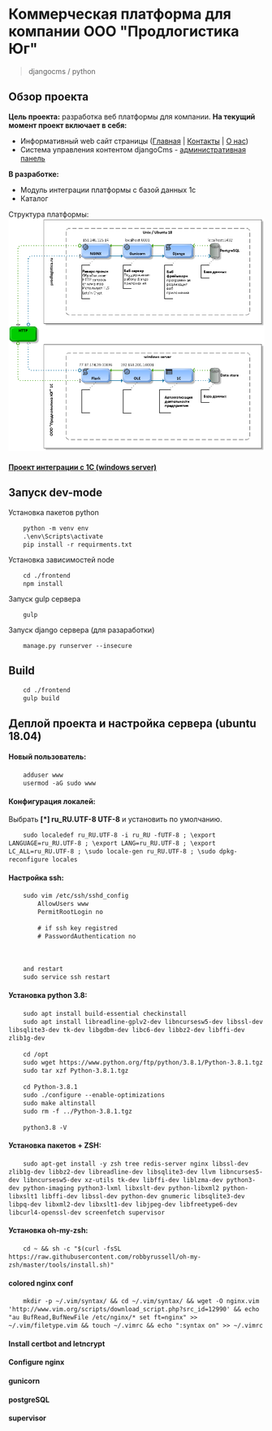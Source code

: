 # Коммерческая платформа для компании ООО "Продлогистика Юг"
>djangocms / python
## Обзор проекта
<b>Цель проекта:</b> разработка веб платформы для компании.
<b>На текущий момент проект включает в себя:</b>
  * Информативный web сайт страницы ([Главная](https://prodlogistica.ru/ru/) | [Контакты](https://prodlogistica.ru/ru/kontakty/) | [О нас](https://prodlogistica.ru/ru/o-kompanii/))
  * Система управления контентом djangoCms - [административная панель](https://prodlogistica.ru/ru/admin)

<b>В разработке:</b>
  * Модуль интеграции платформы с базой данных 1с
  * Каталог
  
Структура платформы:  
![Структура платформы](media/platform_structure.png)
#### [Проект интеграции с 1С (windows server)](https://github.com/hustonCun/prodlogistica-1C-server) 
## Запуск dev-mode

Установка пакетов python
```shell script
    python -m venv env
    .\env\Scripts\activate
    pip install -r requirments.txt
```

Установка зависимостей node 
```shell script
    cd ./frontend
    npm install
```

Запуск gulp сервера
```shell script
    gulp
```

Запуск django сервера (для разаработки)
```shell script
    manage.py runserver --insecure
```

## Build

```shell script
    cd ./frontend
    gulp build
```

## Деплой проекта и настройка сервера (ubuntu 18.04)
#### Новый пользователь:
```shell script
    adduser www
    usermod -aG sudo www
```

#### Конфигурация локалей:
Выбрать <b>[*] ru_RU.UTF-8 UTF-8</b> и установить по умолчанию.

```shell script
    sudo localedef ru_RU.UTF-8 -i ru_RU -fUTF-8 ; \export LANGUAGE=ru_RU.UTF-8 ; \export LANG=ru_RU.UTF-8 ; \export LC_ALL=ru_RU.UTF-8 ; \sudo locale-gen ru_RU.UTF-8 ; \sudo dpkg-reconfigure locales
```


#### Настройка ssh:

```shell script
    sudo vim /etc/ssh/sshd_config
        AllowUsers www
        PermitRootLogin no
    
        # if ssh key registred
        # PasswordAuthentication no

    

    and restart
    sudo service ssh restart
```

#### Установка python 3.8:

```shell script
    sudo apt install build-essential checkinstall
    sudo apt install libreadline-gplv2-dev libncursesw5-dev libssl-dev libsqlite3-dev tk-dev libgdbm-dev libc6-dev libbz2-dev libffi-dev zlib1g-dev
    
    cd /opt
    sudo wget https://www.python.org/ftp/python/3.8.1/Python-3.8.1.tgz
    sudo tar xzf Python-3.8.1.tgz
    
    cd Python-3.8.1
    sudo ./configure --enable-optimizations
    sudo make altinstall
    sudo rm -f ../Python-3.8.1.tgz
    
    python3.8 -V
```

#### Установка пакетов + ZSH:
```shell script
    sudo apt-get install -y zsh tree redis-server nginx libssl-dev zlib1g-dev libbz2-dev libreadline-dev libsqlite3-dev llvm libncurses5-dev libncursesw5-dev xz-utils tk-dev libffi-dev liblzma-dev python3-dev python-imaging python3-lxml libxslt-dev python-libxml2 python-libxslt1 libffi-dev libssl-dev python-dev gnumeric libsqlite3-dev libpq-dev libxml2-dev libxslt1-dev libjpeg-dev libfreetype6-dev libcurl4-openssl-dev screenfetch supervisor
```

#### Установка oh-my-zsh:
```shell script
    cd ~ && sh -c "$(curl -fsSL https://raw.githubusercontent.com/robbyrussell/oh-my-zsh/master/tools/install.sh)"
```

#### colored nginx conf
```shell script
    mkdir -p ~/.vim/syntax/ && cd ~/.vim/syntax/ && wget -O nginx.vim 'http://www.vim.org/scripts/download_script.php?src_id=12990' && echo "au BufRead,BufNewFile /etc/nginx/* set ft=nginx" >> ~/.vim/filetype.vim && touch ~/.vimrc && echo ":syntax on" >> ~/.vimrc
```

#### Install certbot and letncrypt
#### Configure nginx
#### gunicorn
#### postgreSQL
#### supervisor


